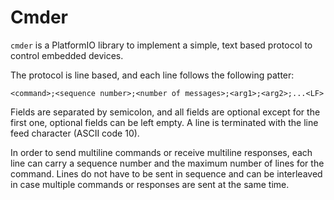 # Cmder

`cmder` is a PlatformIO library to implement a simple, text based protocol to
control embedded devices.

The protocol is line based, and each line follows the following patter:

`<command>;<sequence number>;<number of messages>;<arg1>;<arg2>;...<LF>`

Fields are separated by semicolon, and all fields are optional except for the
first one, optional fields can be left empty. A line is terminated with the line
feed character (ASCII code 10).

In order to send multiline commands or receive multiline responses, each line
can carry a sequence number and the maximum number of lines for the command.
Lines do not have to be sent in sequence and can be interleaved in case multiple
commands or responses are sent at the same time.
